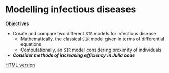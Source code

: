 # Modelling infectious diseases

**Objectives**
- Create and compare two different ``SIR`` models for infectious disease
  - Mathematically, the classical ``SIR`` model given in terms of differential equations
  - Computationally, an ``SIR`` model considering proximity of individuals
- ***Consider methods of increasing efficiency in Julia code***

[HTML version](https://sje30.github.io/catam-julia/casestudies/Modelling%20infectious%20diseases/Modelling%20infectious%20diseases.html)
